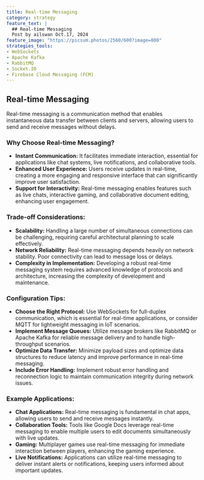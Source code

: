 ```yaml
---
title: Real-time Messaging
category: strategy
feature_text: |
  ## Real-time Messaging
  Post by ailswan Oct.17, 2024
feature_image: "https://picsum.photos/2560/600?image=800"
strategies_tools:
- WebSockets
- Apache Kafka
- RabbitMQ
- Socket.IO
- Firebase Cloud Messaging (FCM)
---
```

## Real-time Messaging
Real-time messaging is a communication method that enables instantaneous data transfer between clients and servers, allowing users to send and receive messages without delays.

### Why Choose Real-time Messaging?
- **Instant Communication:** It facilitates immediate interaction, essential for applications like chat systems, live notifications, and collaborative tools.
- **Enhanced User Experience:** Users receive updates in real-time, creating a more engaging and responsive interface that can significantly improve user satisfaction.
- **Support for Interactivity:** Real-time messaging enables features such as live chats, interactive gaming, and collaborative document editing, enhancing user engagement.

### Trade-off Considerations:
- **Scalability:** Handling a large number of simultaneous connections can be challenging, requiring careful architectural planning to scale effectively.
- **Network Reliability:** Real-time messaging depends heavily on network stability. Poor connectivity can lead to message loss or delays.
- **Complexity in Implementation:** Developing a robust real-time messaging system requires advanced knowledge of protocols and architecture, increasing the complexity of development and maintenance.

### Configuration Tips:
- **Choose the Right Protocol:** Use WebSockets for full-duplex communication, which is essential for real-time applications, or consider MQTT for lightweight messaging in IoT scenarios.
- **Implement Message Queues:** Utilize message brokers like RabbitMQ or Apache Kafka for reliable message delivery and to handle high-throughput scenarios.
- **Optimize Data Transfer:** Minimize payload sizes and optimize data structures to reduce latency and improve performance in real-time messaging.
- **Include Error Handling:** Implement robust error handling and reconnection logic to maintain communication integrity during network issues.

### Example Applications:
- **Chat Applications:** Real-time messaging is fundamental in chat apps, allowing users to send and receive messages instantly.
- **Collaboration Tools:** Tools like Google Docs leverage real-time messaging to enable multiple users to edit documents simultaneously with live updates.
- **Gaming:** Multiplayer games use real-time messaging for immediate interaction between players, enhancing the gaming experience.
- **Live Notifications:** Applications can utilize real-time messaging to deliver instant alerts or notifications, keeping users informed about important updates.

